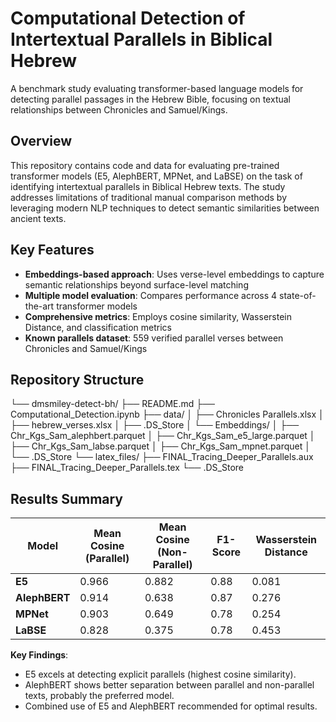 # Computational Detection of Intertextual Parallels in Biblical Hebrew

A benchmark study evaluating transformer-based language models for detecting parallel passages in the Hebrew Bible, focusing on textual relationships between Chronicles and Samuel/Kings.

## Overview

This repository contains code and data for evaluating pre-trained transformer models (E5, AlephBERT, MPNet, and LaBSE) on the task of identifying intertextual parallels in Biblical Hebrew texts. The study addresses limitations of traditional manual comparison methods by leveraging modern NLP techniques to detect semantic similarities between ancient texts.

## Key Features

- **Embeddings-based approach**: Uses verse-level embeddings to capture semantic relationships beyond surface-level matching
- **Multiple model evaluation**: Compares performance across 4 state-of-the-art transformer models
- **Comprehensive metrics**: Employs cosine similarity, Wasserstein Distance, and classification metrics
- **Known parallels dataset**: 559 verified parallel verses between Chronicles and Samuel/Kings

## Repository Structure
└── dmsmiley-detect-bh/
    ├── README.md
    ├── Computational_Detection.ipynb
    ├── data/
    │   ├── Chronicles Parallels.xlsx
    │   ├── hebrew_verses.xlsx
    │   ├── .DS_Store
    │   └── Embeddings/
    │       ├── Chr_Kgs_Sam_alephbert.parquet
    │       ├── Chr_Kgs_Sam_e5_large.parquet
    │       ├── Chr_Kgs_Sam_labse.parquet
    │       ├── Chr_Kgs_Sam_mpnet.parquet
    │       └── .DS_Store
    └── latex_files/
        ├── FINAL_Tracing_Deeper_Parallels.aux
        ├── FINAL_Tracing_Deeper_Parallels.tex
        └── .DS_Store


## Results Summary

| Model | Mean Cosine (Parallel) | Mean Cosine (Non-Parallel) | F1-Score | Wasserstein Distance |
|-------|------------------------|----------------------------|----------|---------------------|
| **E5** | 0.966 | 0.882 | 0.88 | 0.081 |
| **AlephBERT** | 0.914 | 0.638 | 0.87 | 0.276 |
| **MPNet** | 0.903 | 0.649 | 0.78 | 0.254 |
| **LaBSE** | 0.828 | 0.375 | 0.78 | 0.453 |

**Key Findings**:
- E5 excels at detecting explicit parallels (highest cosine similarity).
- AlephBERT shows better separation between parallel and non-parallel texts, probably the preferred model.
- Combined use of E5 and AlephBERT recommended for optimal results.
